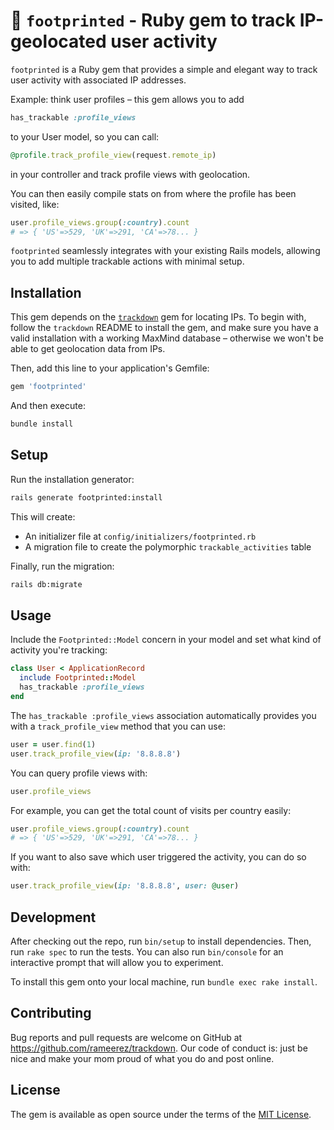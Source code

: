 # 👣 `footprinted` - Ruby gem to track IP-geolocated user activity

`footprinted` is a Ruby gem that provides a simple and elegant way to track user activity with associated IP addresses.

Example: think user profiles – this gem allows you to add
```ruby
has_trackable :profile_views
```

to your User model, so you can call:
```ruby
@profile.track_profile_view(request.remote_ip)
```

in your controller and track profile views with geolocation.

You can then easily compile stats on from where the profile has been visited, like:
```ruby
user.profile_views.group(:country).count
# => { 'US'=>529, 'UK'=>291, 'CA'=>78... }
```

`footprinted` seamlessly integrates with your existing Rails models, allowing you to add multiple trackable actions with minimal setup.

## Installation

This gem depends on the [`trackdown`](https://github.com/rameerez/trackdown) gem for locating IPs. To begin with, follow the `trackdown` README to install the gem, and make sure you have a valid installation with a working MaxMind database – otherwise we won't be able to get geolocation data from IPs.

Then, add this line to your application's Gemfile:

```ruby
gem 'footprinted'
```

And then execute:

```bash
bundle install
```

## Setup

Run the installation generator:

```bash
rails generate footprinted:install
```

This will create:
- An initializer file at `config/initializers/footprinted.rb`
- A migration file to create the polymorphic `trackable_activities` table

Finally, run the migration:

```bash
rails db:migrate
```

## Usage

Include the `Footprinted::Model` concern in your model and set what kind of activity you're tracking:
```ruby
class User < ApplicationRecord
  include Footprinted::Model
  has_trackable :profile_views
end
```

The `has_trackable :profile_views` association automatically provides you with a `track_profile_view` method that you can use:
```ruby
user = user.find(1)
user.track_profile_view(ip: '8.8.8.8')
```

You can query profile views with:
```ruby
user.profile_views
```

For example, you can get the total count of visits per country easily:
```ruby
user.profile_views.group(:country).count
# => { 'US'=>529, 'UK'=>291, 'CA'=>78... }
```

If you want to also save which user triggered the activity, you can do so with:
```ruby
user.track_profile_view(ip: '8.8.8.8', user: @user)
```

## Development

After checking out the repo, run `bin/setup` to install dependencies. Then, run `rake spec` to run the tests. You can also run `bin/console` for an interactive prompt that will allow you to experiment.

To install this gem onto your local machine, run `bundle exec rake install`.

## Contributing

Bug reports and pull requests are welcome on GitHub at https://github.com/rameerez/trackdown. Our code of conduct is: just be nice and make your mom proud of what you do and post online.

## License

The gem is available as open source under the terms of the [MIT License](https://opensource.org/licenses/MIT).
